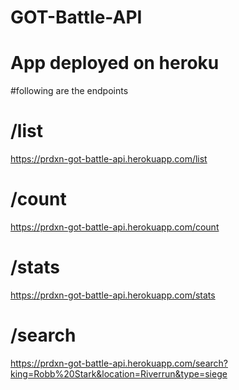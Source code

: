 # GOT-Battle-API
# App deployed on heroku

#following are the endpoints

# /list
https://prdxn-got-battle-api.herokuapp.com/list

# /count
https://prdxn-got-battle-api.herokuapp.com/count

# /stats
https://prdxn-got-battle-api.herokuapp.com/stats

# /search
https://prdxn-got-battle-api.herokuapp.com/search?king=Robb%20Stark&location=Riverrun&type=siege
